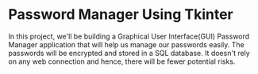 # Password Manager Using Tkinter

In this project, we'll be building a Graphical User Interface(GUI) Password Manager application that will help us manage our passwords easily. The passwords will be encrypted and stored in a SQL database. It doesn't rely on any web connection and hence, there will be fewer potential risks.


